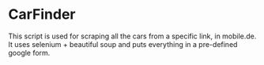 # CarFinder
This script is used for scraping all the cars from a specific link, in mobile.de. It uses selenium  + beautiful soup and puts everything in a pre-defined google form.
